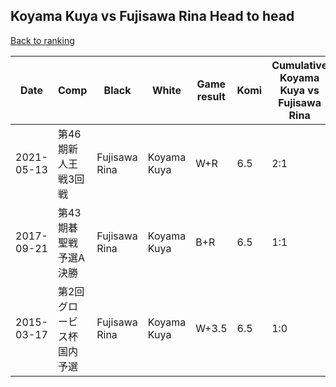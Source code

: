 ## Koyama Kuya vs Fujisawa Rina Head to head

[Back to ranking](../../index.md)




| **Date** | **Comp** | **Black** | **White** | **Game result** | **Komi** | **Cumulative Koyama Kuya vs Fujisawa Rina** | **Koyama Kuya streak** | **Fujisawa Rina streak** | 
| --- | --- | --- | --- | --- | --- | --- | --- | --- |
| 2021-05-13 | 第46期新人王戦3回戦 | Fujisawa Rina | Koyama Kuya | W+R | 6.5 | 2:1 | 1 | 0 | 
| 2017-09-21 | 第43期碁聖戦　予選A決勝 | Fujisawa Rina | Koyama Kuya | B+R | 6.5 | 1:1 | 0 | 1 | 
| 2015-03-17 | 第2回グロービス杯国内予選 | Fujisawa Rina | Koyama Kuya | W+3.5 | 6.5 | 1:0 | 1 | 0 |




